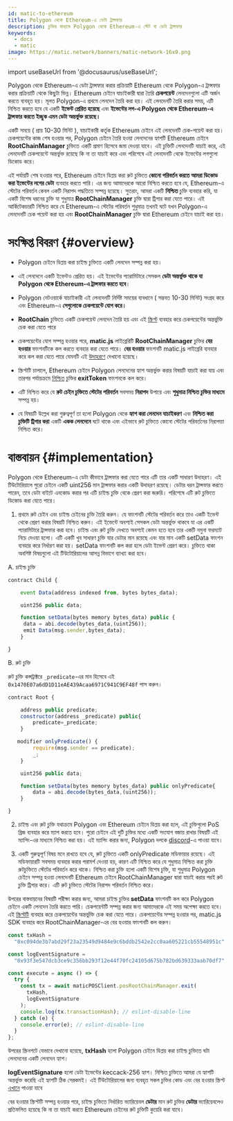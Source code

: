 ```yaml
---
id: matic-to-ethereum
title: Polygon থেকে Ethereum-এ ডেটা ট্রান্সফার
description: চুক্তির মাধ্যমে Polygon থেকে Ethereum-এ স্টেট বা ডেটা ট্রান্সফার
keywords:
  - docs
  - matic
image: https://matic.network/banners/matic-network-16x9.png
---
```


import useBaseUrl from '@docusaurus/useBaseUrl';

Polygon থেকে Ethereum-এ ডেটা ট্রান্সফার করার প্রক্রিয়াটি Ethereum থেকে Polygon-এ ট্রান্সফার করার প্রক্রিয়াটি থেকে কিছুটা ভিন্ন। Ethereum চেইনে যাচাইকারী দ্বারা তৈরি **চেকপয়েন্ট** লেনদেনগুলো এটি অর্জন করতে ব্যবহৃত হয়। মূলত Polygon-এ প্রথমে লেনদেন তৈরি করা হয়। এই লেনদেনটি তৈরি করার সময়, এটি নিশ্চিত করতে হবে যে একটি **ইভেন্ট প্রেরিত হয়েছে** এবং **ইভেন্টের লগ-এ Polygon থেকে Ethereum-এ ট্রান্সফার করতে ইচ্ছুক এমন ডেটা অন্তর্ভুক্ত রয়েছে।**

একটি সময়ে ( প্রায় 10-30 মিনিট ), যাচাইকারী কর্তৃক Ethereum চেইনে এই লেনদেনটি চেক-পয়েন্ট করা হয়। চেকপয়েন্টের কাজ শেষ হওয়ার পর, Polygon চেইনে তৈরি হওয়া লেনদেনের হ্যাশটি Ethereum চেইনে  **RootChainManager** চুক্তিতে একটি প্রমাণ হিসেবে জমা দেওয়া যাবে। এই চুক্তিটি লেনদেনটি যাচাই করে, এই লেনদেনটি চেকপয়েন্টে অন্তর্ভুক্ত রয়েছে কি না তা যাচাই করে এবং পরিশেষে এই লেনদেনটি থেকে ইভেন্টের লগগুলো ডিকোড করে।

এই পর্যায়টি শেষ হওয়ার পরে, Ethereum চেইনে ডিপ্লয় করা রুট চুক্তিতে **কোনো পরিবর্তন করতে আমরা ডিকোড করা ইভেন্টের লগের ডেটা** ব্যবহার করতে পারি। এর জন্য আমাদেরকে আরো নিশ্চিত করতে হবে যে, Ethereum-এ স্টেটের পরিবর্তন কেবল একটি নিরাপদ পদ্ধতিতে সম্পন্ন হয়েছে। সুতরাং, আমরা একটি **নিশ্চিত** চুক্তি ব্যবহার করি, যা একটি বিশেষ ধরনের চুক্তি যা শুধুমাত্র **RootChainManager** চুক্তি দ্বারা ট্রিগার করা যেতে পারে। এই আর্কিটেকচারটি নিশ্চিত করে যে Ethereum-এ স্টেটের পরিবর্তন শুধুমাত্র তখনই ঘটে যখন Polygon-এ লেনদেনটি চেক পয়েন্ট করা হয় এবং **RootChainManager** চুক্তি দ্বারা Ethereum চেইনে যাচাই করা হয়।

# সংক্ষিপ্ত বিবরণ {#overview}

- Polygon চেইনে ডিপ্লয় করা চাইল্ড চুক্তিতে একটি লেনদেন সম্পন্ন করা হয়।
- এই লেনদেনে একটি ইভেন্টও প্রেরিত হয়। এই ইভেন্টের প্যারামিটারে সেসকল **ডেটা অন্তর্ভুক্ত থাকে যা Polygon থেকে Ethereum-এ ট্রান্সফার করতে হবে**।
- Polygon নেটওয়ার্কে যাচাইকারী এই লেনদেনটি নির্দিষ্ট সময়ের ব্যবধানে ( সম্ভবত 10-30 মিনিট) সংগ্রহ করে এবং Ethereum-এ **সেগুলোকে চেকপয়েন্টে যোগ করে।**
- **RootChain** চুক্তিতে একটি চেকপয়েন্ট লেনদেন তৈরি হয় এবং এই [স্ক্রিপ্ট](https://github.com/rahuldamodar94/matic-learn-pos/blob/transfer-matic-ethereum/script/check-checkpoint.js) ব্যবহার করে চেকপয়েন্টের অন্তর্ভুক্তি চেক করা যেতে পারে
- চেকপয়েন্টের যোগ সম্পন্ন হওয়ার পরে, **matic.js** লাইব্রেরিটি **RootChainManager** চুক্তির **বের হওয়ার** ফাংশনটিকে কল করতে ব্যবহার করা যেতে পারে। **বের হওয়ার** ফাংশনটি matic.js লাইব্রেরি ব্যবহার করে কল করা যেতে পারে যেমনটি এই [উদাহরণে](https://github.com/rahuldamodar94/matic-learn-pos/blob/transfer-matic-ethereum/script/exit.js) দেখানো হয়েছে।

- স্ক্রিপ্টটি চালালে, Ethereum চেইনে Polygon লেনদেনের হ্যাশ অন্তর্ভুক্ত করার বিষয়টি যাচাই করা যায় এবং তারপর পর্যায়ক্রমে [নিশ্চিত](https://github.com/rahuldamodar94/matic-learn-pos/blob/transfer-matic-ethereum/contracts/CustomPredicate.sol) চুক্তির **exitToken** ফাংশনকে কল করে।
- এটি নিশ্চিত করে যে **রুট চেইন চুক্তিতে স্টেটের পরিবর্তন** সবসময় **নিরাপদ** উপায়ে এবং **শুধুমাত্র নিশ্চিত চুক্তির মাধ্যমে** সম্পন্ন হয়।
- যে বিষয়টি উল্লেখ করা গুরুত্বপূর্ণ তা হলো Polygon থেকে **হ্যাশ করা লেনদেন যাচাইকরণ** এবং **নিশ্চিত করা চুক্তিটি ট্রিগার করা** একটি **একক লেনদেনে** ঘটে থাকে এবং এইভাবে রুট চুক্তিতে কোনো স্টেটের পরিবর্তনের নিরাপত্তা নিশ্চিত করে।

# বাস্তবায়ন {#implementation}

Polygon থেকে Ethereum-এ ডেটা কীভাবে ট্রান্সফার করা যেতে পারে এটি তার একটি সাধারণ উদাহরণ। এই টিউটোরিয়ালে পুরো চেইনে একটি uint256 মান ট্রান্সফার করার একটি উদাহরণ রয়েছে। ডেটার ধরন ট্রান্সফার করতে পারেন, তবে ডেটা বাইটে এনকোড করার পর এটি চাইল্ড চুক্তি থেকে প্রেরণ করা জরুরি। পরিশেষে এটি রুট চুক্তিতে ডিকোড করা যেতে পারে।

1. প্রথমে রুট চেইন এবং চাইল্ড চেইনের চুক্তি তৈরি করুন। যে ফাংশনটি স্টেটের পরিবর্তন করে তাও একটি ইভেন্ট থেকে প্রেরণ করার বিষয়টি নিশ্চিত করুন। এই ইভেন্টে অবশ্যই সেসকল ডেটা অন্তর্ভুক্ত থাকবে যা এর একটি প্যারামিটারে ট্রান্সফার করা হবে। চাইল্ড এবং রুট চুক্তি দেখতে অবশ্যই কেমন হতে হবে তার একটি নমুনা ফরম্যাট নিচে দেওয়া হলো। এটি একটি খুব সাধারণ চুক্তি যার ডেটার মান রয়েছে এবং যার মান একটি setData ফাংশন ব্যবহার করে নির্ধারণ করা হয়। setData ফাংশনটি কল করা হলে ডেটা ইভেন্ট প্রেরণ করে। চুক্তিতে থাকা অবশিষ্ট বিষয়গুলো এই টিউটোরিয়ালের আসন্ন বিভাগে ব্যাখ্যা করা হবে।

A. চাইল্ড চুক্তি

```javascript
contract Child {

    event Data(address indexed from, bytes bytes_data);

    uint256 public data;

    function setData(bytes memory bytes_data) public {
     data = abi.decode(bytes_data,(uint256));
     emit Data(msg.sender,bytes_data);
    }

}
```

B. রুট চুক্তি

রুট চুক্তি কন্সট্রাক্টরে `_predicate`-এর মান হিসেবে এই `0x1470E07a6dD1D11eAE439Acaa6971C941C9EF48f` পাস করুন।

```javascript
contract Root {

    address public predicate;
    constructor(address _predicate) public{
        predicate=_predicate;
    }

   modifier onlyPredicate() {
        require(msg.sender == predicate);
        _;
    }

    uint256 public data;

    function setData(bytes memory bytes_data) public onlyPredicate{
        data = abi.decode(bytes_data,(uint256));
    }

}
```

2. চাইল্ড এবং রুট চুক্তি যথাক্রমে Polygon এবং Ethereum চেইনে ডিপ্লয় করা হলে, এই চুক্তিগুলো PoS ব্রিজ ব্যবহার করে ম্যাপ করতে হবে। পুরো চেইনে এই দুটি চুক্তির মধ্যে একটি সংযোগ বজায় রাখার বিষয়টি এই ম্যাপিং-এর মাধ্যমে নিশ্চিত করা হয়। এই ম্যাপিং করার জন্য, Polygon দলকে [discord](https://discord.com/invite/0xPolygon)-এ পাওয়া যাবে।

3. একটি গুরুত্বপূর্ণ বিষয় মনে রাখতে হবে যে, রুট চুক্তিতে একটি onlyPredicate মডিফায়ার রয়েছে। এই মডিফায়ারটি সবসময় ব্যবহার করার পরামর্শ দেওয়া হয়, কারণ এটি নিশ্চিত করে যে শুধুমাত্র নিশ্চিত করা চুক্তি রুটচুক্তিতে স্টেটের পরিবর্তন করে থাকে। নিশ্চিত করা চুক্তি হলো একটি বিশেষ চুক্তি, যা শুধুমাত্র Polygon চেইনে সম্পন্ন হওয়া লেনদেনটি Ethereum চেইনে RootChainManager দ্বারা যাচাই করার পরই রুট চুক্তি ট্রিগার করে। এটি রুট চুক্তিতে স্টেটের নিরাপদ পরিবর্তন নিশ্চিত করে।

উপরের বাস্তবায়নের বিষয়টি পরীক্ষা করার জন্য, আমরা চাইল্ড চুক্তির **setData** ফাংশনটি কল করে Polygon চেইনে একটি লেনদেন তৈরি করতে পারি। চেকপয়েন্টটি সম্পন্ন করার জন্য আমাদেরকে এই সময় অপেক্ষা করতে হবে। এই [স্ক্রিপ্টটি](https://github.com/rahuldamodar94/matic-learn-pos/blob/transfer-matic-ethereum/script/check-checkpoint.js) ব্যবহার করে চেকপয়েন্টের অন্তর্ভুক্তি চেক করা যেতে পারে। চেকপয়েন্টের সম্পন্ন হওয়ার পর, matic.js SDK ব্যবহার করে RootChainManager-এর বের হওয়ার ফাংশনটি কল করুন।

```jsx
const txHash =
  "0xc094de3b7abd29f23a23549d9484e9c6bddb2542e2cc0aa605221cb55548951c";

const logEventSignature =
  "0x93f3e547dcb3ce9c356bb293f12e44f70fc24105d675b782bd639333aab70df7";

const execute = async () => {
  try {
    const tx = await maticPOSClient.posRootChainManager.exit(
      txHash,
      logEventSignature
    );
    console.log(tx.transactionHash); // eslint-disable-line
  } catch (e) {
    console.error(e); // eslint-disable-line
  }
};
```

উপরের স্ক্রিনশটে যেভাবে দেখানো হয়েছে, **txHash** হলো Polygon চেইনে ডিপ্লয় করা চাইল্ড চুক্তিতে ঘটা লেনদেনের একটি লেনদেন হ্যাশ।

**logEventSignature** হলো ডেটা ইভেন্টের keccack-256 হ্যাশ। নিশ্চিত চুক্তিতে আমরা যে হ্যাশটি অন্তর্ভুক্ত করেছি এই হ্যাশটি ঠিক সেরকমই। এই টিউটোরিয়ালের জন্য ব্যবহৃত সকল চুক্তির কোড এবং বের হওয়ার স্ক্রিপ্ট [এখানে](https://github.com/rahuldamodar94/matic-learn-pos/tree/transfer-matic-ethereum) পাওয়া যাবে

বের হওয়ার স্ক্রিপ্টটি সম্পন্ন হওয়ার পরে, চাইল্ড চুক্তিতে নির্ধারিত ভ্যারিয়েবল **ডেটার** মান রুট চুক্তির **ডেটার** ভ্যারিয়েবলেও প্রতিফলিত হয়েছে কি না তা যাচাই করতে Ethereum চেইনের রুট চুক্তিটি কুয়েরি করা যাবে।
